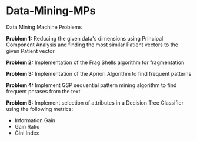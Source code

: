 # Data-Mining-MPs
Data Mining Machine Problems 

**Problem 1:** Reducing the given data's dimensions using Principal Component Analysis and finding the most similar Patient vectors to the given Patient vector

**Problem 2:** Implementation of the Frag Shells algorithm for fragmentation 

**Problem 3:** Implementation of the Apriori Algorithm to find frequent patterns 

**Problem 4:**  Implement GSP sequential pattern mining algorithm to find frequent phrases from the text

**Problem 5:** Implement selection of attributes in a Decision Tree Classifier using the following metrics:
* Information Gain 
* Gain Ratio 
* Gini Index
